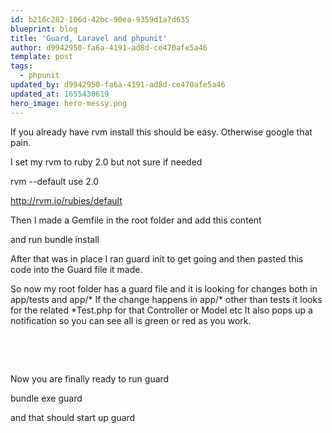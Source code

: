 ```yaml
---
id: b216c282-106d-42bc-90ea-9359d1a7d635
blueprint: blog
title: 'Guard, Laravel and phpunit'
author: d9942950-fa6a-4191-ad8d-ce470afe5a46
template: post
tags:
  - phpunit
updated_by: d9942950-fa6a-4191-ad8d-ce470afe5a46
updated_at: 1655430619
hero_image: hero-messy.png
---
```

<p>If you already have rvm install this should be easy. Otherwise google that pain.</p>

<p>I set my rvm to ruby 2.0 but not sure if needed</p>

<div class="code">
<p>rvm --default use 2.0</p>
</div>

<p><a href="http://rvm.io/rubies/default" target="_blank">http://rvm.io/rubies/default</a></p>

<p>Then I made a Gemfile in the root folder and add this content</p>
<script src="https://gist.github.com/alnutile/4ce81981e7bfe298de4e.js"></script>

<p>and run bundle install</p>

<p>After that was in place I ran guard init to get going and then pasted this code into the Guard file it made.</p>
<script src="https://gist.github.com/alnutile/8831791.js"></script>

<p>So now my root folder has a guard file and it is looking for changes both in app/tests and app/* If the change happens in app/* other than tests it looks for the related *Test.php for that Controller or Model etc It also pops up a notification so you can see all is green or red as you work.</p>

<p>&nbsp;</p>

<p>&nbsp;</p>

<p>Now you are finally ready to run guard&nbsp;</p>

<p>bundle exe guard&nbsp;</p>

<p>and that should start up guard</p>

<p>&nbsp;</p>
